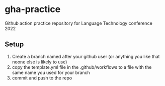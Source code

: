 # gha-practice
Github action practice repository for Language Technology conference 2022

## Setup
1. Create a branch named after your github user (or anything you like that noone else is likely to use)
1. copy the template.yml file in the .github/workflows to a file with the same name you used for your branch
1. commit and push to the repo
